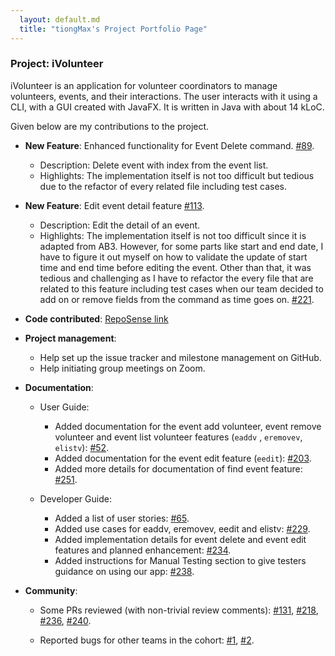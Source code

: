 ```yaml
---
  layout: default.md
  title: "tiongMax's Project Portfolio Page"
---
```


### Project: iVolunteer

iVolunteer is an application for volunteer coordinators to manage volunteers, events, and their interactions. The user 
interacts with it using a CLI, with a GUI created with JavaFX. It is written in Java with about 14 kLoC.

Given below are my contributions to the project.

* **New Feature**: Enhanced functionality for Event Delete command. [#89](https://github.com/AY2324S1-CS2103T-T14-4/tp/pull/89).
  * Description: Delete event with index from the event list.
  * Highlights: The implementation itself is not too difficult but tedious due to the refactor of every related file
    including test cases.

* **New Feature**: Edit event detail feature [#113](https://github.com/AY2324S1-CS2103T-T14-4/tp/pull/113).
  * Description: Edit the detail of an event.
  * Highlights: The implementation itself is not too difficult since it is adapted from AB3. However, for some parts like 
    start and end date, I have to figure it out myself on how to validate the update of start time and end time before
    editing the event. Other than that, it was tedious and challenging as I have to refactor the every file that are 
    related to this feature including test cases when our team decided to add on or remove fields from the command as 
    time goes on. [#221](https://github.com/AY2324S1-CS2103T-T14-4/tp/pull/221).

* **Code contributed**: [RepoSense link](https://nus-cs2103-ay2324s1.github.io/tp-dashboard/?search=tiongMax&breakdown=true)

* **Project management**: 
    * Help set up the issue tracker and milestone management on GitHub.
    * Help initiating group meetings on Zoom.

* **Documentation**: 
  * User Guide: 
    * Added documentation for the event add volunteer, event remove volunteer and event list volunteer features (`eaddv`
      , `eremovev`, `elistv`): [#52](https://github.com/AY2324S1-CS2103T-T14-4/tp/pull/52).
    * Added documentation for the event edit feature (`eedit`): [#203](https://github.com/AY2324S1-CS2103T-T14-4/tp/pull/203).
    * Added more details for documentation of find event feature: [#251](https://github.com/AY2324S1-CS2103T-T14-4/tp/pull/251).
    
  * Developer Guide:
    * Added a list of user stories: [#65](https://github.com/AY2324S1-CS2103T-T14-4/tp/pull/65).
    * Added use cases for eaddv, eremovev, eedit and elistv: [#229](https://github.com/AY2324S1-CS2103T-T14-4/tp/pull/229).
    * Added implementation details for event delete and event edit features and planned enhancement: 
      [#234](https://github.com/AY2324S1-CS2103T-T14-4/tp/pull/234).
    * Added instructions for Manual Testing section to give testers guidance on using our app: 
      [#238](https://github.com/AY2324S1-CS2103T-T14-4/tp/pull/238).
    
* **Community**: 
  * Some PRs reviewed (with non-trivial review comments): [#131](https://github.com/AY2324S1-CS2103T-T14-4/tp/pull/131), 
    [#218](https://github.com/AY2324S1-CS2103T-T14-4/tp/pull/218), [#236](https://github.com/AY2324S1-CS2103T-T14-4/tp/pull/236), 
    [#240](https://github.com/AY2324S1-CS2103T-T14-4/tp/pull/240).
    
  * Reported bugs for other teams in the cohort: [#1](https://github.com/AY2324S1-CS2103T-T13-0/tp/issues/217),
    [#2](https://github.com/AY2324S1-CS2103T-T13-0/tp/issues/215).
